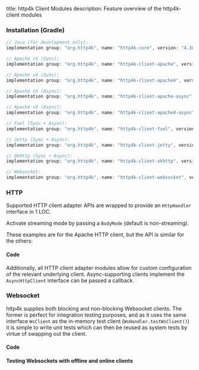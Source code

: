 title: http4k Client Modules
description: Feature overview of the http4k-client modules

### Installation (Gradle)

```groovy
// Java (for development only):
implementation group: "org.http4k", name: "http4k-core", version: "4.30.7.0"

// Apache v5 (Sync): 
implementation group: "org.http4k", name: "http4k-client-apache", version: "4.30.7.0"

// Apache v4 (Sync): 
implementation group: "org.http4k", name: "http4k-client-apache4", version: "4.30.7.0"

// Apache v5 (Async): 
implementation group: "org.http4k", name: "http4k-client-apache-async", version: "4.30.7.0"

// Apache v4 (Async): 
implementation group: "org.http4k", name: "http4k-client-apache4-async", version: "4.30.7.0"

// Fuel (Sync + Async): 
implementation group: "org.http4k", name: "http4k-client-fuel", version: "4.30.7.0"

// Jetty (Sync + Async): 
implementation group: "org.http4k", name: "http4k-client-jetty", version: "4.30.7.0"

// OkHttp (Sync + Async): 
implementation group: "org.http4k", name: "http4k-client-okhttp", version: "4.30.7.0"

// Websocket: 
implementation group: "org.http4k", name: "http4k-client-websocket", version: "4.30.7.0"
```

### HTTP
Supported HTTP client adapter APIs are wrapped to provide an `HttpHandler` interface in 1 LOC.

Activate streaming mode by passing a `BodyMode` (default is non-streaming).

These examples are for the Apache HTTP client, but the API is similar for the others:

#### Code [<img class="octocat"/>](https://github.com/http4k/http4k/blob/master/src/docs/guide/reference/clients/example_http.kt)

<script src="https://gist-it.appspot.com/https://github.com/http4k/http4k/blob/master/src/docs/guide/reference/clients/example_http.kt"></script>

Additionally, all HTTP client adapter modules allow for custom configuration of the relevant underlying client. Async-supporting clients implement the `AsyncHttpClient` interface can be passed a callback.

### Websocket
http4k supplies both blocking and non-blocking Websocket clients. The former is perfect for integration testing purposes, and as it uses the same interface `WsClient` as the in-memory test client (`WsHandler.testWsClient()`) it is simple to write unit tests which can then be reused as system tests by virtue of swapping out the client.

#### Code [<img class="octocat"/>](https://github.com/http4k/http4k/blob/master/src/docs/guide/reference/clients/example_websocket.kt)

<script src="https://gist-it.appspot.com/https://github.com/http4k/http4k/blob/master/src/docs/guide/reference/clients/example_websocket.kt"></script>

#### Testing Websockets with offline and online clients [<img class="octocat"/>](https://github.com/http4k/http4k/blob/master/src/docs/guide/reference/clients/TestingWebsockets.kt)

<script src="https://gist-it.appspot.com/https://github.com/http4k/http4k/blob/master/src/docs/guide/reference/clients/TestingWebsockets.kt"></script>
